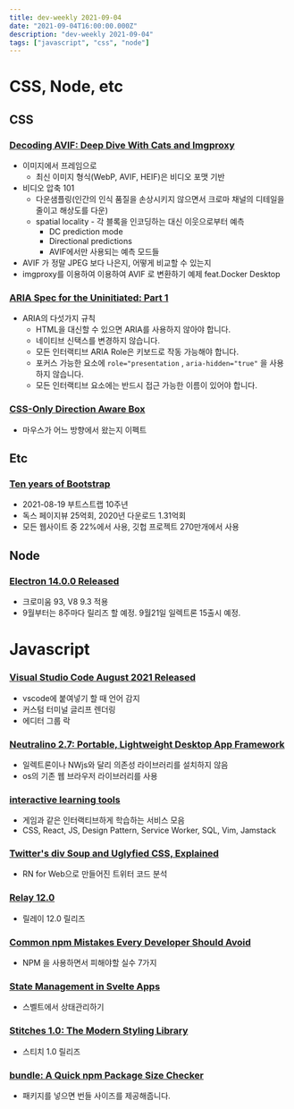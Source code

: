 ```yaml
---
title: dev-weekly 2021-09-04
date: "2021-09-04T16:00:00.000Z"
description: "dev-weekly 2021-09-04"
tags: ["javascript", "css", "node"]
---
```


# CSS, Node, etc

## CSS

### [Decoding AVIF: Deep Dive With Cats and Imgproxy](https://evilmartians.com/chronicles/decoding-avif-deep-dive-with-cats-and-imgproxy)

- 이미지에서 프레임으로
    - 최신 이미지 형식(WebP, AVIF, HEIF)은 비디오 포맷 기반
- 비디오 압축 101
    - 다운샘플링(인간의 인식 품질을 손상시키지 않으면서 크로마 채널의 디테일을 줄이고 해상도를 다운)
    - spatial locality - 각 블록을 인코딩하는 대신 이웃으로부터 예측
        - DC prediction mode
        - Directional predictions
        - AVIF에서만 사용되는 예측 모드들
- AVIF 가 정말 JPEG 보다 나은지, 어떻게 비교할 수 있는지
- imgproxy를 이용하여 이용하여 AVIF 로 변환하기 예제 feat.Docker Desktop

### [ARIA Spec for the Uninitiated: Part 1](https://www.deque.com/blog/aria-spec-for-the-uninitiated-part-1)

- ARIA의 다섯가지 규칙
    - HTML을 대신할 수 있으면 ARIA를 사용하지 않아야 합니다.
    - 네이티브 신택스를 변경하지 않습니다.
    - 모든 인터랙티브 ARIA Role은 키보드로 작동 가능해야 합니다.
    - 포커스 가능한 요소에 `role="presentation` , `aria-hidden="true"` 을 사용하지 않습니다.
    - 모든 인터랙티브 요소에는 반드시 접근 가능한 이름이 있어야 합니다.

### [CSS-Only Direction Aware Box](https://codepen.io/ainalem/full/zYwLJzG)

- 마우스가 어느 방향에서 왔는지 이펙트

## Etc

### [Ten years of Bootstrap](https://blog.getbootstrap.com/2021/08/19/ten/)

- 2021-08-19 부트스트랩 10주년
- 독스 페이지뷰 25억회, 2020년 다운로드 1.31억회
- 모든 웹사이트 중 22%에서 사용, 깃헙 프로젝트 270만개에서 사용

## Node

### [Electron 14.0.0 Released](https://www.electronjs.org/blog/electron-14-0)

- 크로미움 93, V8 9.3 적용
- 9월부터는 8주마다 릴리즈 할 예정. 9월21일 일렉트론 15출시 예정.

# Javascript

### [Visual Studio Code August 2021 Released](https://code.visualstudio.com/updates/v1_60)

- vscode에 붙여넣기 할 때 언어 감지
- 커스텀 터미널 글리프 렌더링
- 에디터 그룹 락

### [Neutralino 2.7: Portable, Lightweight Desktop App Framework](https://neutralino.js.org/)

- 일렉트론이나 NWjs와 달리 의존성 라이브러리를 설치하지 않음
- os의 기존 웹 브라우저 라이브러리를 사용

### [interactive learning tools](https://www.smashingmagazine.com/2021/09/interactive-learning-tools-front-end-developers/)

- 게임과 같은 인터랙티브하게 학습하는 서비스 모음
- CSS, React, JS, Design Pattern, Service Worker, SQL, Vim, Jamstack

### [Twitter's div Soup and Uglyfied CSS, Explained](https://giuseppegurgone.com/twitter-html/)

- RN for Web으로 만들어진 트위터 코드 분석

### [Relay 12.0](https://github.com/facebook/relay/releases/tag/v12.0.0)

- 릴레이 12.0 릴리즈

### [Common npm Mistakes Every Developer Should Avoid](https://blog.bitsrc.io/common-npm-mistakes-every-developer-should-avoid-60ab0642d8f9)

- NPM 을 사용하면서 피해야할 실수 7가지

### [State Management in Svelte Apps](https://auth0.com/blog/state-management-in-svelte-applications/)

- 스벨트에서 상태관리하기

### [Stitches 1.0: The Modern Styling Library](https://stitches.dev/)

- 스티치 1.0 릴리즈

### [bundle: A Quick npm Package Size Checker](https://bundle.js.org/)

- 패키지를 넣으면 번들 사이즈를 제공해줍니다.